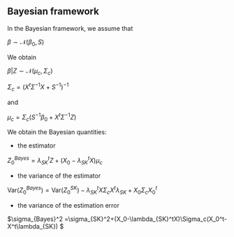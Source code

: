 ## Bayesian framework

In the Bayesian framework, we assume that 

$\beta\sim\mathcal{N}(\beta_0,S)$

We obtain 

$\beta|Z\sim\mathcal{N}(\mu_c,\Sigma_c)$


$\Sigma_c = (X^t\Sigma^{-1}X+S^{-1})^{-1}$

and

$\mu_c=\Sigma_c(S^{-1}\beta_0+X^t\Sigma^{-1}Z)$

We obtain the Bayesian quantities:
- the estimator

$Z^{Bayes}_0 =\lambda^t_{SK}Z + (X_0 - \lambda_{SK}^tX)\mu_c$

- the variance of the estimator

$\textrm{Var}(Z^{Bayes}_0) = \textrm{Var}(Z^{SK}_0)-\lambda_{SK}^tX\Sigma_c X^t\lambda_{SK}+X_0\Sigma_c X_0^t$

- the variance of the estimation error

$\sigma_{Bayes}^2 
=\sigma_{SK}^2+(X_0-\lambda_{SK}^tX)\Sigma_c(X_0^t-X^t\lambda_{SK})
$


